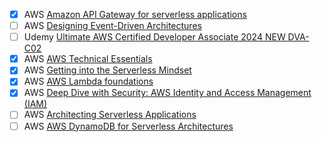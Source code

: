 - [x] AWS [Amazon API Gateway for serverless applications](https://explore.skillbuilder.aws/learn/course/external/view/elearning/52/amazon-api-gateway-for-serverless-applications)
- [ ] AWS [Designing Event-Driven Architectures](https://explore.skillbuilder.aws/learn/course/external/view/elearning/12715/designing-event-driven-architectures)
- [ ] Udemy [Ultimate AWS Certified Developer Associate 2024 NEW DVA-C02](https://www.udemy.com/course/aws-certified-developer-associate-dva-c01/)
- [x] AWS [AWS Technical Essentials](https://explore.skillbuilder.aws/learn/course/external/view/elearning/1851/aws-technical-essentials)
- [x] AWS [Getting into the Serverless Mindset](https://explore.skillbuilder.aws/learn/course/external/view/elearning/105/getting-into-the-serverless-mindset)
- [x] AWS [AWS Lambda foundations](https://explore.skillbuilder.aws/learn/course/external/view/elearning/99/aws-lambda-foundations)
- [x] AWS [Deep Dive with Security: AWS Identity and Access Management (IAM)](https://explore.skillbuilder.aws/learn/course/external/view/elearning/104/deep-dive-with-security-aws-identity-and-access-management-iam)
- [ ] AWS [Architecting Serverless Applications](https://explore.skillbuilder.aws/learn/course/external/view/elearning/12716/architecting-serverless-applications)
- [ ] AWS [AWS DynamoDB for Serverless Architectures](https://explore.skillbuilder.aws/learn/course/external/view/elearning/67/amazon-dynamodb-for-serverless-architectures)
